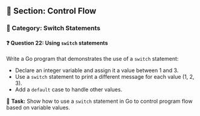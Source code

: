 ## 📘 Section: Control Flow  
### 🔹 Category: Switch Statements  
#### ❓ Question 22: Using `switch` statements

Write a Go program that demonstrates the use of a `switch` statement:

- Declare an integer variable and assign it a value between 1 and 3.
- Use a `switch` statement to print a different message for each value (1, 2, 3).
- Add a `default` case to handle other values.

🔧 **Task:** Show how to use a `switch` statement in Go to control program flow based on variable values.
